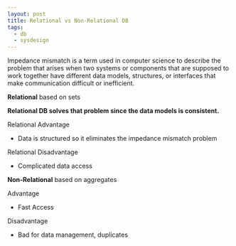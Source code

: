 ```yaml
---
layout: post
title: Relational vs Non-Relational DB
tags:
  - db
  - sysdesign
---
```

Impedance mismatch is a term used in computer science to describe the problem that arises when two systems or components that are supposed to work together have different data models, structures, or interfaces that make communication difficult or inefficient.

**Relational** based on sets

**Relational DB solves that problem since the data models is consistent.**

Relational Advantage
- Data is structured so it eliminates the impedance mismatch problem

Relational Disadvantage
- Complicated data access


**Non-Relational** based on aggregates

Advantage
- Fast Access

Disadvantage
- Bad for data management, duplicates
